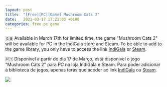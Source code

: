 ```yaml
---
layout: post
title:  "[Free][PC][Game] Mushroom Cats 2"
date:   2021-03-17 17:21:03 +0100
categories: free pc game
---
```


🇬🇧 Available in March 17th for limited time, the game "Mushroom Cats 2" will be available for PC in the IndiGala store and Steam.
To be able to add to the game library, you only have to access the link [IndiGala][direct-link] or [Steam][steam-link].

🇵🇹 Disponivel a partir do dia 17 de Março, está disponivel o jogo "Mushroom Cats 2" para PC na loja IndiGala e Steam.
Para poder adicionar à biblioteca de jogos, apenas terás que aceder ao link [IndiGala][direct-link] ou [Steam][steam-link].

<!--
![image game](/images/WargameRedDragon.jpg)
![image game]({{ BASE_PATH }}/assets/images/WargameRedDragon.jpg)
-->

<img src="{{ site.BASE_PATH }}/images/mushroomcats2.jpg">

[direct-link]: https://freebies.indiegala.com/mushroom-cats-2?utm_source=mail_t&utm_medium=email&utm_campaign=Diabolic_Cat_Bundle_20210317
[steam-link]: https://store.steampowered.com/app/1071120/ 
